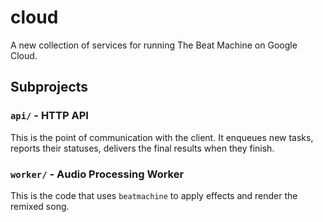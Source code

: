 # cloud

A new collection of services for running The Beat Machine on Google Cloud.

## Subprojects

### `api/` - HTTP API

This is the point of communication with the client. It enqueues new tasks,
reports their statuses, delivers the final results when they finish.

### `worker/` - Audio Processing Worker

This is the code that uses `beatmachine` to apply effects and render the
remixed song.
